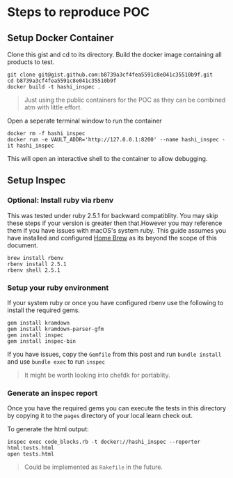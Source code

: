 # Steps to reproduce POC

## Setup Docker Container
Clone this gist and cd to its directory. Build the docker image containing all products to test. 

```shell
git clone git@gist.github.com:b8739a3cf4fea5591c8e041c35510b9f.git
cd b8739a3cf4fea5591c8e041c35510b9f
docker build -t hashi_inspec .
```

> Just using the public containers for the POC as they can be combined atm with little effort.

Open a seperate terminal window to run the container

```shell
docker rm -f hashi_inspec
docker run -e VAULT_ADDR='http://127.0.0.1:8200' --name hashi_inspec -it hashi_inspec
```
This will open an interactive shell to the container to allow debugging. 

## Setup Inspec

### Optional: Install ruby via rbenv
This was tested under ruby 2.5.1 for backward compatiblity. You may skip these steps if your version is greater then that.However you may reference them if you have issues with macOS's system ruby. This guide assumes you have installed and configured [Home Brew](https://brew.sh/) as its beyond the scope of this document. 

```shell
brew install rbenv
rbenv install 2.5.1
rbenv shell 2.5.1
```

### Setup your ruby environment

If your system ruby or once you have configured rbenv use the following to install the required gems. 

```shell
gem install kramdown
gem install kramdown-parser-gfm
gem install inspec
gem install inspec-bin
```

If you have issues, copy the `Gemfile` from this post and run `bundle install` and use `bundle exec` to run `inspec`

> It might be worth looking into chefdk for portablity. 

### Generate an inspec report

Once you have the required gems you can execute the tests in this directory by copying it to the `pages` directory of your local learn check out. 

To generate the html output:

```shell
inspec exec code_blocks.rb -t docker://hashi_inspec --reporter html:tests.html
open tests.html
```

> Could be implemented as `Rakefile` in the future. 